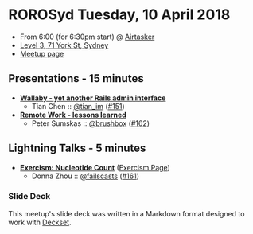 # ROROSyd Tuesday, 10 April 2018

- From 6:00 (for 6:30pm start) @ [Airtasker][]
- [Level 3, 71 York St, Sydney][]
- [Meetup page][]

## Presentations - 15 minutes

- **[Wallaby - yet another Rails admin interface][]**
  - Tian Chen :: [@tian_im][] ([#151][])
- **[Remote Work - lessons learned][]**
  - Peter Sumskas :: [@brushbox][] ([#162][])

## Lightning Talks - 5 minutes

- **[Exercism: Nucleotide Count][]** ([Exercism Page][])
  - Donna Zhou :: [@failscasts][] ([#161][])

### Slide Deck

This meetup's slide deck was written in a Markdown format designed to work with
[Deckset][].

[Wallaby - yet another Rails admin interface]: https://speakerdeck.com/tian_im/wallaby-a-very-rails-way-admin-interface
[@tian_im]: https://twitter.com/tian_im
[#151]: https://github.com/rails-oceania/roro/issues/151
[Remote Work - lessons learned]: https://www.slideshare.net/secret/6dHiTFjuoWbMag
[@brushbox]: https://twitter.com/brushbox
[#162]: https://github.com/rails-oceania/roro/issues/162
[Exercism: Nucleotide Count]: https://speakerdeck.com/dondonz/nucleotide-count-exercism-dot-io-discussion
[Exercism Page]: https://exercism.io/tracks/ruby/exercises/nucleotide-count
[@failscasts]: https://twitter.com/failscasts
[#161]: https://github.com/rails-oceania/roro/issues/161
[Airtasker]: https://www.airtasker.com/
[Level 3, 71 York St, Sydney]: https://goo.gl/maps/dADqL1QY5Hp
[Meetup page]: https://www.meetup.com/Ruby-On-Rails-Oceania-Sydney/events/nnvkcpyxgbnb/
[Deckset]: https://www.decksetapp.com/
